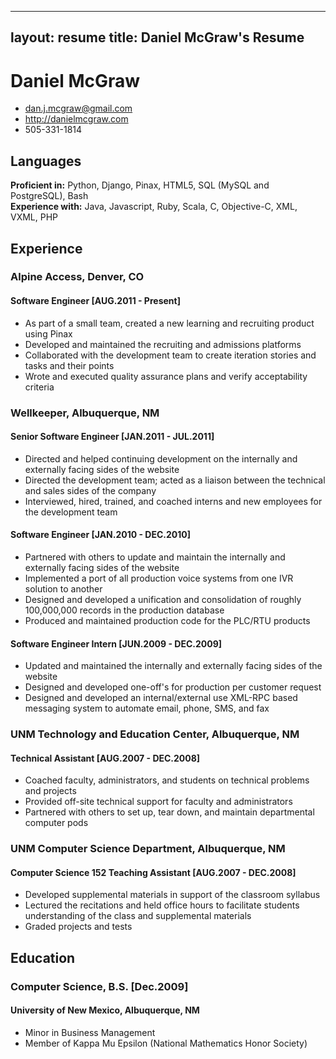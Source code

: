 ----
layout: resume
title: Daniel McGraw's Resume       
----

# Daniel McGraw

 * <dan.j.mcgraw@gmail.com>
 * <http://danielmcgraw.com>
 * 505-331-1814
  

## Languages

__Proficient in:__ Python, Django, Pinax, HTML5, SQL (MySQL and PostgreSQL), Bash  
__Experience with:__ Java, Javascript, Ruby, Scala, C, Objective-C, XML, VXML, PHP  

## Experience

### Alpine Access, Denver, CO

#### Software Engineer \[AUG.2011 - Present\]

 * As part of a small team, created a new learning and recruiting product using Pinax
 * Developed and maintained the recruiting and admissions platforms
 * Collaborated with the development team to create iteration stories and tasks and their points
 * Wrote and executed quality assurance plans and verify acceptability criteria

### Wellkeeper, Albuquerque, NM

#### Senior Software Engineer \[JAN.2011 - JUL.2011\]

 * Directed and helped continuing development on the internally and externally facing sides of the website 
 * Directed the development team; acted as a liaison between the technical and sales sides of the company
 * Interviewed, hired, trained, and coached interns and new employees for the development team

#### Software Engineer \[JAN.2010 - DEC.2010\]

 * Partnered with others to update and maintain the internally and externally facing sides of the website
 * Implemented a port of all production voice systems from one IVR solution to another
 * Designed and developed a unification and consolidation of roughly 100,000,000 records in the production database
 * Produced and maintained production code for the PLC/RTU products

#### Software Engineer Intern \[JUN.2009 - DEC.2009\]

 * Updated and maintained the internally and externally facing sides of the website
 * Designed and developed one-off's for production per customer request
 * Designed and developed an internal/external use XML-RPC based messaging system to automate email, phone, SMS, and fax

### UNM Technology and Education Center, Albuquerque, NM

#### Technical Assistant \[AUG.2007 - DEC.2008\]

 * Coached faculty, administrators, and students on technical problems and projects
 * Provided off-site technical support for faculty and administrators
 * Partnered with others to set up, tear down, and maintain departmental computer pods

### UNM Computer Science Department, Albuquerque, NM

#### Computer Science 152 Teaching Assistant \[AUG.2007 - DEC.2008\]

 * Developed supplemental materials in support of the classroom syllabus 
 * Lectured the recitations and held office hours to facilitate students understanding of the class and supplemental materials
 * Graded projects and tests  

## Education

### Computer Science, B.S. \[Dec.2009\]
#### University of New Mexico, Albuquerque, NM

 * Minor in Business Management
 * Member of Kappa Mu Epsilon (National Mathematics Honor Society)